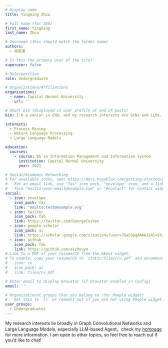```yaml
---
# Display name
title: Yingming Zhou

# Full name (for SEO)
first_name: Yingming
last_name: Zhou

# Username (this should match the folder name)
authors:
  - 吳恩達

# Is this the primary user of the site?
superuser: false

# Role/position
role: Undergraduate

# Organizations/Affiliations
organizations:
  - name: Capital Normal University
    url: ''

# Short bio (displayed in user profile at end of posts)
bio: I'm a senior in CNU, and my research interests are GCNs and LLMs. Nice to meet you!

interests:
  - Process Mining
  - Nature Language Processing
  - Large Language Models

education:
  courses:
    - course: BS in Information Management and Information System
      institution: Capital Normal University
      year: 2021

# Social/Academic Networking
# For available icons, see: https://docs.hugoblox.com/getting-started/page-builder/#icons
#   For an email link, use "fas" icon pack, "envelope" icon, and a link in the
#   form "mailto:your-email@example.com" or "#contact" for contact widget.
social:
  - icon: envelope
    icon_pack: fas
    link: 'mailto:test@example.org'
  - icon: twitter
    icon_pack: fab
    link: https://twitter.com/GeorgeCushen
  - icon: google-scholar
    icon_pack: ai
    link: https://scholar.google.com/citations?user=7GaCGpgAAAAJ&hl=zh-CN
  - icon: github
    icon_pack: fab
    link: https://github.com/aizhouym
# Link to a PDF of your resume/CV from the About widget.
# To enable, copy your resume/CV to `static/files/cv.pdf` and uncomment the lines below.
# - icon: cv
#   icon_pack: ai
#   link: files/cv.pdf

# Enter email to display Gravatar (if Gravatar enabled in Config)
email: ''

# Organizational groups that you belong to (for People widget)
#   Set this to `[]` or comment out if you are not using People widget.
user_groups:
  - Undergraduates
---
```


My research interests lie broadly in Graph Convolutional Networks and Large Language Models, especially LLM-based Agent，check my [hompage](https://aizhouym.github.io/)  for more information. I am open to other topics, so feel free to reach out if you’d like to chat!



